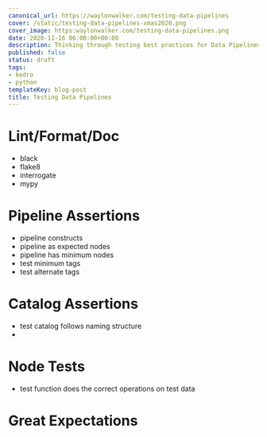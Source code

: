 ```yaml
---
canonical_url: https://waylonwalker.com/testing-data-pipelines
cover: /static/testing-data-pipelines-xmas2020.png
cover_image: https:waylonwalker.com/testing-data-pipelines.png
date: 2020-11-16 06:00:00+00:00
description: Thinking through testing best practices for Data Pipelines
published: false
status: draft
tags:
- kedro
- python
templateKey: blog-post
title: Testing Data Pipelines
---
```


# Lint/Format/Doc

* black
* flake8
* interrogate
* mypy

# Pipeline Assertions

* pipeline constructs
* pipeline as expected nodes
* pipeline has minimum nodes
* test minimum tags
* test alternate tags

# Catalog Assertions

* test catalog follows naming structure
* 

# Node Tests

* test function does the correct operations on test data

# Great Expectations